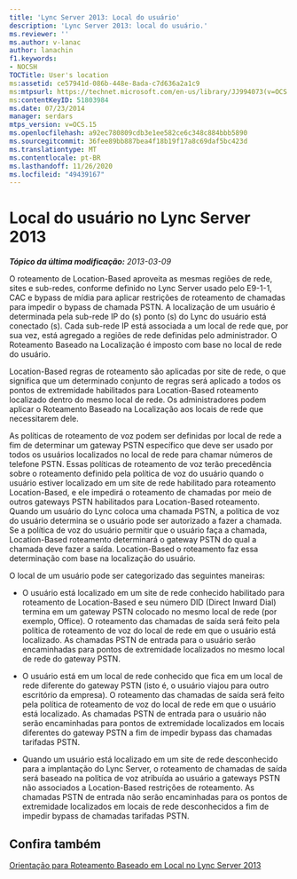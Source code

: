 ```yaml
---
title: 'Lync Server 2013: Local do usuário'
description: 'Lync Server 2013: local do usuário.'
ms.reviewer: ''
ms.author: v-lanac
author: lanachin
f1.keywords:
- NOCSH
TOCTitle: User's location
ms:assetid: ce57941d-086b-448e-8ada-c7d636a2a1c9
ms:mtpsurl: https://technet.microsoft.com/en-us/library/JJ994073(v=OCS.15)
ms:contentKeyID: 51803984
ms.date: 07/23/2014
manager: serdars
mtps_version: v=OCS.15
ms.openlocfilehash: a92ec780809cdb3e1ee582ce6c348c884bbb5890
ms.sourcegitcommit: 36fee89bb887bea4f18b19f17a8c69daf5bc423d
ms.translationtype: MT
ms.contentlocale: pt-BR
ms.lasthandoff: 11/26/2020
ms.locfileid: "49439167"
---
```

# <a name="users-location-in-lync-server-2013"></a>Local do usuário no Lync Server 2013

<div data-xmlns="http://www.w3.org/1999/xhtml">

<div class="topic" data-xmlns="http://www.w3.org/1999/xhtml" data-msxsl="urn:schemas-microsoft-com:xslt" data-cs="https://msdn.microsoft.com/">

<div data-asp="https://msdn2.microsoft.com/asp">



</div>

<div id="mainSection">

<div id="mainBody">

<span> </span>

_**Tópico da última modificação:** 2013-03-09_

O roteamento de Location-Based aproveita as mesmas regiões de rede, sites e sub-redes, conforme definido no Lync Server usado pelo E9-1-1, CAC e bypass de mídia para aplicar restrições de roteamento de chamadas para impedir o bypass de chamada PSTN. A localização de um usuário é determinada pela sub-rede IP do (s) ponto (s) do Lync do usuário está conectado (s). Cada sub-rede IP está associada a um local de rede que, por sua vez, está agregado a regiões de rede definidas pelo administrador. O Roteamento Baseado na Localização é imposto com base no local de rede do usuário.

Location-Based regras de roteamento são aplicadas por site de rede, o que significa que um determinado conjunto de regras será aplicado a todos os pontos de extremidade habilitados para Location-Based roteamento localizado dentro do mesmo local de rede. Os administradores podem aplicar o Roteamento Baseado na Localização aos locais de rede que necessitarem dele.

As políticas de roteamento de voz podem ser definidas por local de rede a fim de determinar um gateway PSTN específico que deve ser usado por todos os usuários localizados no local de rede para chamar números de telefone PSTN. Essas políticas de roteamento de voz terão precedência sobre o roteamento definido pela política de voz do usuário quando o usuário estiver localizado em um site de rede habilitado para roteamento Location-Based, e ele impedirá o roteamento de chamadas por meio de outros gateways PSTN habilitados para Location-Based roteamento. Quando um usuário do Lync coloca uma chamada PSTN, a política de voz do usuário determina se o usuário pode ser autorizado a fazer a chamada. Se a política de voz do usuário permitir que o usuário faça a chamada, Location-Based roteamento determinará o gateway PSTN do qual a chamada deve fazer a saída. Location-Based o roteamento faz essa determinação com base na localização do usuário.

O local de um usuário pode ser categorizado das seguintes maneiras:

  - O usuário está localizado em um site de rede conhecido habilitado para roteamento de Location-Based e seu número DID (Direct Inward Dial) termina em um gateway PSTN colocado no mesmo local de rede (por exemplo, Office). O roteamento das chamadas de saída será feito pela política de roteamento de voz do local de rede em que o usuário está localizado. As chamadas PSTN de entrada para o usuário serão encaminhadas para pontos de extremidade localizados no mesmo local de rede do gateway PSTN.

  - O usuário está em um local de rede conhecido que fica em um local de rede diferente do gateway PSTN (isto é, o usuário viajou para outro escritório da empresa). O roteamento das chamadas de saída será feito pela política de roteamento de voz do local de rede em que o usuário está localizado. As chamadas PSTN de entrada para o usuário não serão encaminhadas para pontos de extremidade localizados em locais diferentes do gateway PSTN a fim de impedir bypass das chamadas tarifadas PSTN.

  - Quando um usuário está localizado em um site de rede desconhecido para a implantação do Lync Server, o roteamento de chamadas de saída será baseado na política de voz atribuída ao usuário a gateways PSTN não associados a Location-Based restrições de roteamento. As chamadas PSTN de entrada não serão encaminhadas para os pontos de extremidade localizados em locais de rede desconhecidos a fim de impedir bypass de chamadas tarifadas PSTN.

<div>

## <a name="see-also"></a>Confira também


[Orientação para Roteamento Baseado em Local no Lync Server 2013](lync-server-2013-guidance-for-location-based-routing.md)  
  

</div>

</div>

<span> </span>

</div>

</div>

</div>

